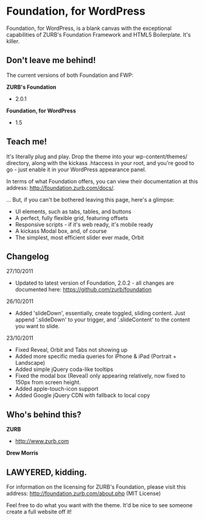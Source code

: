 Foundation, for WordPress
=================

Foundation, for WordPress, is a blank canvas with the exceptional capabilities of ZURB's Foundation Framework and HTML5 Boilerplate. It's killer.

Don't leave me behind!
-----

The current versions of both Foundation and FWP:

**ZURB's Foundation**

+ 2.0.1

**Foundation, for WordPress**

+ 1.5

Teach me!
-----

It's literally plug and play. Drop the theme into your wp-content/themes/ directory, along with the kickass .htaccess in your root, and you're good to go - just enable it in your WordPress appearance panel.

In terms of what Foundation offers, you can view their documentation at this address: http://foundation.zurb.com/docs/.

… But, if you can't be bothered leaving this page, here's a glimpse:

* UI elements, such as tabs, tables, and buttons
* A perfect, fully flexible grid, featuring offsets
* Responsive scripts - if it's web ready, it's mobile ready
* A kickass Modal box, and, of course
* The simplest, most efficient slider ever made, Orbit

Changelog
-----

27/10/2011

* Updated to latest version of Foundation, 2.0.2 - all changes are documented here: https://github.com/zurb/foundation

26/10/2011

* Added 'slideDown', essentially, create toggled, sliding content. Just append '.slideDown' to your trigger, and '.slideContent' to the content you want to slide.

23/10/2011

* Fixed Reveal, Orbit and Tabs not showing up
* Added more specific media queries for iPhone & iPad (Portrait + Landscape)
* Added simple jQuery coda-like tooltips
* Fixed the modal box (Reveal) only appearing relatively, now fixed to 150px from screen height.
* Added apple-touch-icon support
* Added Google jQuery CDN with fallback to local copy

Who's behind this?
-----

**ZURB**

+ http://www.zurb.com

**Drew Morris**

LAWYERED, kidding. 
-----

For information on the licensing for ZURB's Foundation, please visit this address: http://foundation.zurb.com/about.php (MIT License)

Feel free to do what you want with the theme. It'd be nice to see someone create a full website off it!


